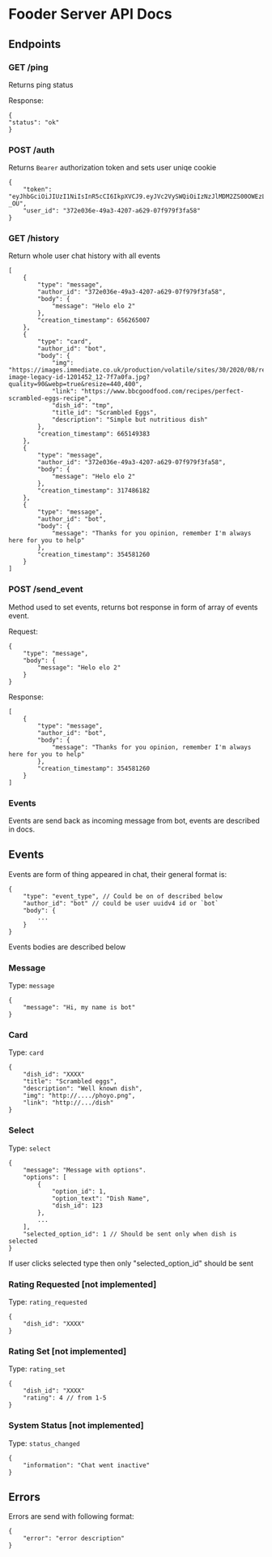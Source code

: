 # Fooder Server API Docs

## Endpoints

### GET /ping

Returns ping status

Response:

```
{
"status": "ok"
}
```

### POST /auth

Returns `Bearer` authorization token and sets user uniqe cookie

```
{
    "token": "eyJhbGciOiJIUzI1NiIsInR5cCI6IkpXVCJ9.eyJVc2VySWQiOiIzNzJlMDM2ZS00OWEzLTQyMDctYTYyOS0wN2Y5NzlmM2ZhNTgifQ.bpx8Ry1QjhDB_q4Am6n0hYGJ4QwXV9HIp_hKkAp-_OU",
    "user_id": "372e036e-49a3-4207-a629-07f979f3fa58"
}
```

### GET /history

Return whole user chat history with all events

```
[
    {
        "type": "message",
        "author_id": "372e036e-49a3-4207-a629-07f979f3fa58",
        "body": {
            "message": "Helo elo 2"
        },
        "creation_timestamp": 656265007
    },
    {
        "type": "card",
        "author_id": "bot",
        "body": {
            "img": "https://images.immediate.co.uk/production/volatile/sites/30/2020/08/recipe-image-legacy-id-1201452_12-7f7a0fa.jpg?quality=90&webp=true&resize=440,400",
            "link": "https://www.bbcgoodfood.com/recipes/perfect-scrambled-eggs-recipe",
            "dish_id": "tmp",
            "title_id": "Scrambled Eggs",
            "description": "Simple but nutritious dish"
        },
        "creation_timestamp": 665149383
    },
    {
        "type": "message",
        "author_id": "372e036e-49a3-4207-a629-07f979f3fa58",
        "body": {
            "message": "Helo elo 2"
        },
        "creation_timestamp": 317486182
    },
    {
        "type": "message",
        "author_id": "bot",
        "body": {
            "message": "Thanks for you opinion, remember I'm always here for you to help"
        },
        "creation_timestamp": 354581260
    }
]
```

### POST /send_event

Method used to set events, returns bot response in form of array of events event.

Request:
```
{
    "type": "message",
    "body": {
        "message": "Helo elo 2"
    }
}
```

Response:
```
[
    {
        "type": "message",
        "author_id": "bot",
        "body": {
            "message": "Thanks for you opinion, remember I'm always here for you to help"
        },
        "creation_timestamp": 354581260
    }
]
```

### Events

Events are send back as incoming message from bot, events are described in docs.

## Events

Events are form of thing appeared in chat, their general format is:

```
{
    "type": "event_type", // Could be on of described below
    "author_id": "bot" // could be user uuidv4 id or `bot`
    "body": {
        ...
    }
}
```

Events bodies are described below

### Message 

Type: `message`

```
{
    "message": "Hi, my name is bot"
}
```

### Card

Type: `card`

```
{
    "dish_id": "XXXX"
    "title": "Scrambled eggs",
    "description": "Well known dish",
    "img": "http://..../phoyo.png",
    "link": "http://.../dish"
}
```

### Select

Type: `select`

```
{
    "message": "Message with options".
    "options": [
        {
            "option_id": 1,
            "option_text": "Dish Name",
            "dish_id": 123
        },
        ...
    ],
    "selected_option_id": 1 // Should be sent only when dish is selected
}
```

If user clicks selected type then only "selected_option_id" should be sent



### Rating Requested [not implemented]

Type: `rating_requested`

```
{
    "dish_id": "XXXX"
}
```

### Rating Set [not implemented]

Type: `rating_set`

```
{
    "dish_id": "XXXX"
    "rating": 4 // from 1-5
}
```

### System Status [not implemented]

Type: `status_changed`

```
{
    "information": "Chat went inactive"
}
```

## Errors

Errors are send with following format:

```
{
    "error": "error description"
}
```
